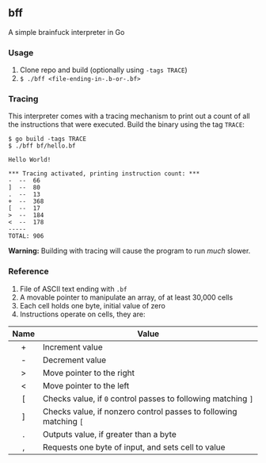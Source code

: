 ## bff

A simple brainfuck interpreter in Go

### Usage

1. Clone repo and build (optionally using `-tags TRACE`)
2. `$ ./bff <file-ending-in-.b-or-.bf>`

### Tracing

This interpreter comes with a tracing mechanism to print out a count of all the
instructions that were executed. Build the binary using the tag `TRACE`:
```
$ go build -tags TRACE
$ ./bff bf/hello.bf

Hello World!

*** Tracing activated, printing instruction count: ***
-  --  66
]  --  80
.  --  13
+  --  368
[  --  17
>  --  184
<  --  178
-----
TOTAL: 906
```

**Warning:** Building with tracing will cause the program to run _much_
slower.

### Reference

1. File of ASCII text ending with `.bf`
2. A movable pointer to manipulate an array, of at least 30,000 cells
3. Each cell holds one byte, initial value of zero
4. Instructions operate on cells, they are:

| Name | Value                                                             |
| :--: | -----                                                             |
| +    | Increment value                                                   |
| -    | Decrement value                                                   |
| >    | Move pointer to the right                                         |
| <    | Move pointer to the left                                          |
| [    | Checks value, if `0` control passes to following matching `]`     |
| ]    | Checks value, if nonzero control passes to following matching `[` |
| .    | Outputs value, if greater than a byte                             |
| ,    | Requests one byte of input, and sets cell to value                |


